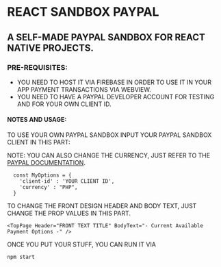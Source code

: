 # REACT SANDBOX PAYPAL

## A SELF-MADE PAYPAL SANDBOX FOR REACT NATIVE PROJECTS. 

### PRE-REQUISITES:

- YOU NEED TO HOST IT VIA FIREBASE IN ORDER TO USE IT IN YOUR APP PAYMENT TRANSACTIONS VIA WEBVIEW.
- YOU NEED TO HAVE A PAYPAL DEVELOPER ACCOUNT FOR TESTING AND FOR YOUR OWN CLIENT ID.

#### NOTES AND USAGE: 

TO USE YOUR OWN PAYPAL SANDBOX INPUT YOUR PAYPAL SANDBOX CLIENT IN THIS PART:

NOTE: YOU CAN ALSO CHANGE THE CURRENCY, JUST REFER TO THE [PAYPAL DOCUMENTATION](https://developer.paypal.com/docs/reports/reference/paypal-supported-currencies/).

```
  const MyOptions = {
    'client-id' : 'YOUR CLIENT ID',
    'currency' : "PHP",
  }
```

TO CHANGE THE FRONT DESIGN HEADER AND BODY TEXT, JUST CHANGE THE PROP VALUES IN THIS PART.

```
<TopPage Header="FRONT TEXT TITLE" BodyText="- Current Available Payment Options -" />
```
ONCE YOU PUT YOUR STUFF, YOU CAN RUN IT VIA 

```
npm start
```
